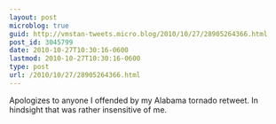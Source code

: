 ```yaml
---
layout: post
microblog: true
guid: http://vmstan-tweets.micro.blog/2010/10/27/28905264366.html
post_id: 3045799
date: 2010-10-27T10:30:16-0600
lastmod: 2010-10-27T10:30:16-0600
type: post
url: /2010/10/27/28905264366.html
---
```

Apologizes to anyone I offended by my Alabama tornado retweet. In hindsight that was rather insensitive of me.
